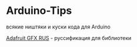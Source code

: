 # Arduino-Tips
всякие ништяки и куски кода для Arduino

[Adafruit GFX RUS](https://yadi.sk/i/p1YBLCZO3KtTEP) - руссификация для библиотеки

